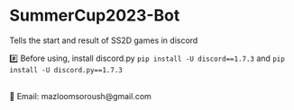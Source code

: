 # SummerCup2023-Bot
Tells the start and result of SS2D games in discord

:hash: Before using, install discord.py `pip install -U discord==1.7.3` and `pip install -U discord.py==1.7.3`


<br>
📧 Email: mazloomsoroush@gmail.com
